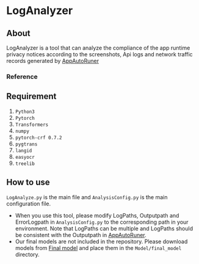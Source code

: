 # LogAnalyzer
## About
LogAnalyzer is a tool that can analyze the compliance of the app runtime privacy notices according to the screenshots, Api logs and network traffic records generated by [AppAutoRuner](https://github.com/ystttttt/AppAutoRunner)

### Reference

## Requirement
1. `Python3`
2. `Pytorch`
3. `Transformers`
4. `numpy`
5. `pytorch-crf 0.7.2`
6. `pygtrans`
7. `langid`
8. `easyocr`
9. `treelib`

## How to use
`LogAnalyze.py` is the main file and `AnalysisConfig.py` is the main configuration file.
- When you use this tool, please modify LogPaths, Outputpath and ErrorLogpath in `AnalysisConfig.py` to the corresponding path in your environment.
  Note that LogPaths can be multiple and LogPaths should be consistent with the Outputpath in [AppAutoRuner](https://github.com/ystttttt/AppAutoRunner).
- Our final models are not included in the repository. Please download models from [Final model](https://drive.google.com/drive/folders/1xS8w0RRhsK4I72KTqTE7n8rJTUUwnLms?usp=sharing) and place them in the `Model/final_model` directory. 
